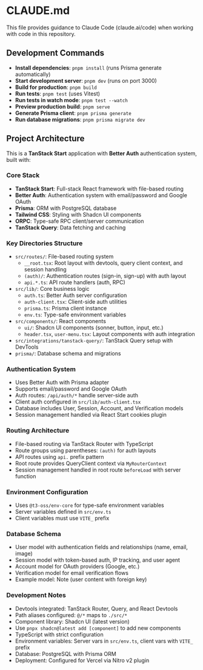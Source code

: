 # CLAUDE.md

This file provides guidance to Claude Code (claude.ai/code) when working with code in this repository.

## Development Commands

- **Install dependencies**: `pnpm install` (runs Prisma generate automatically)
- **Start development server**: `pnpm dev` (runs on port 3000)
- **Build for production**: `pnpm build`
- **Run tests**: `pnpm test` (uses Vitest)
- **Run tests in watch mode**: `pnpm test --watch`
- **Preview production build**: `pnpm serve`
- **Generate Prisma client**: `pnpm prisma generate`
- **Run database migrations**: `pnpm prisma migrate dev`

## Project Architecture

This is a **TanStack Start** application with **Better Auth** authentication system, built with:

### Core Stack
- **TanStack Start**: Full-stack React framework with file-based routing
- **Better Auth**: Authentication system with email/password and Google OAuth
- **Prisma**: ORM with PostgreSQL database
- **Tailwind CSS**: Styling with Shadcn UI components
- **ORPC**: Type-safe RPC client/server communication
- **TanStack Query**: Data fetching and caching

### Key Directories Structure

- `src/routes/`: File-based routing system
  - `__root.tsx`: Root layout with devtools, query client context, and session handling
  - `(auth)/`: Authentication routes (sign-in, sign-up) with auth layout
  - `api.*.ts`: API route handlers (auth, RPC)
- `src/lib/`: Core business logic
  - `auth.ts`: Better Auth server configuration
  - `auth-client.tsx`: Client-side auth utilities
  - `prisma.ts`: Prisma client instance
  - `env.ts`: Type-safe environment variables
- `src/components/`: React components
  - `ui/`: Shadcn UI components (sonner, button, input, etc.)
  - `header.tsx`, `user-menu.tsx`: Layout components with auth integration
- `src/integrations/tanstack-query/`: TanStack Query setup with DevTools
- `prisma/`: Database schema and migrations

### Authentication System
- Uses Better Auth with Prisma adapter
- Supports email/password and Google OAuth
- Auth routes: `/api/auth/*` handle server-side auth
- Client auth configured in `src/lib/auth-client.tsx`
- Database includes User, Session, Account, and Verification models
- Session management handled via React Start cookies plugin

### Routing Architecture
- File-based routing via TanStack Router with TypeScript
- Route groups using parentheses: `(auth)` for auth layouts
- API routes using `api.` prefix pattern
- Root route provides QueryClient context via `MyRouterContext`
- Session management handled in root route `beforeLoad` with server function

### Environment Configuration
- Uses `@t3-oss/env-core` for type-safe environment variables
- Server variables defined in `src/env.ts`
- Client variables must use `VITE_` prefix

### Database Schema
- User model with authentication fields and relationships (name, email, image)
- Session model with token-based auth, IP tracking, and user agent
- Account model for OAuth providers (Google, etc.)
- Verification model for email verification flows
- Example model: Note (user content with foreign key)

### Development Notes
- Devtools integrated: TanStack Router, Query, and React Devtools
- Path aliases configured: `@/*` maps to `./src/*`
- Component library: Shadcn UI (latest version)
- Use `pnpx shadcn@latest add [component]` to add new components
- TypeScript with strict configuration
- Environment variables: Server vars in `src/env.ts`, client vars with `VITE_` prefix
- Database: PostgreSQL with Prisma ORM
- Deployment: Configured for Vercel via Nitro v2 plugin